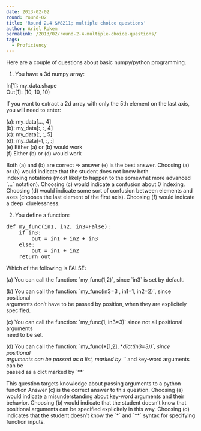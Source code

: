 ```yaml
---
date: 2013-02-02
round: round-02
title: 'Round 2.4 &#8211; multiple choice questions'
author: Ariel Rokem
permalink: /2013/02/round-2-4-multiple-choice-questions/
tags:
  - Proficiency
---
```

Here are a couple of questions about basic numpy/python programming.

1. You have a 3d numpy array:

In[1]: my_data.shape  
Out[1]: (10, 10, 10)

If you want to extract a 2d array with only the 5th element on the last axis, you will need to enter:

(a): my_data[&#8230;, 4]  
(b): my_data[:, :, 4]  
(c): my_data[:, :, 5]  
(d): my_data[-1, :, :]  
(e) Either (a) or (b) would work  
(f) Either (b) or (d) would work

Both (a) and (b) are correct => answer (e) is the best answer. Choosing (a) or (b) would indicate that the student does not know both indexing notations (most likely to happen to the somewhat more advanced \`&#8230;\` notation). Choosing (c) would indicate a confusion about 0 indexing. Choosing (d) would indicate some sort of confusion between elements and axes (chooses the last element of the first axis). Choosing (f) would indicate a deep  cluelessness.

2. You define a function:

<pre>def my_func(in1, in2, in3=False):
    if in3:
        out = in1 + in2 + in3
    else:
        out = in1 + in2
    return out
</pre>

Which of the following is FALSE:

(a) You can call the function: \`my_func(1,2)\`, since \`in3\` is set by default.

(b) You can call the function: \`my_func(in3=3 , in1=1, in2=2)\`, since positional  
arguments don&#8217;t have to be passed by position, when they are explicitely specified.

(c) You can call the function: \`my_func(1, in3=3)\` since not all positional arguments  
need to be set.

(d) You can call the function: \`my_func(\*[1,2], \**dict(in3=3))\`, since positional  
arguments can be passed as a list, marked by \`*\` and key-word arguments can be  
passed as a dict marked by \`**\`

This question targets knowledge about passing arguments to a python function Answer (c) is the correct answer to this question. Choosing (a) would indicate a misunderstanding about key-word arguments and their behavior. Choosing (b) would indicate that the student doesn&#8217;t know that positional arguments can be specified explicitely in this way. Choosing (d) indicates that the student doesn&#8217;t know the \`\*\` and \`\**\` syntax for specifying function inputs.
